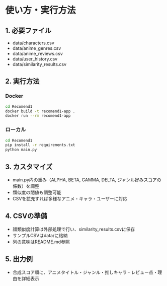 # 使い方・実行方法

## 1. 必要ファイル
- data/characters.csv
- data/anime_genres.csv
- data/anime_reviews.csv
- data/user_history.csv
- data/similarity_results.csv

## 2. 実行方法
### Docker
```sh
cd Recomend1
docker build -t recomend1-app .
docker run --rm recomend1-app
```
### ローカル
```sh
cd Recomend1
pip install -r requirements.txt
python main.py
```

## 3. カスタマイズ
- main.py内の重み（ALPHA, BETA, GAMMA, DELTA, ジャンル好みスコアの係数）を調整
- 類似度の閾値も調整可能
- CSVを拡充すれば多様なアニメ・キャラ・ユーザーに対応

## 4. CSVの準備
- 顔類似度計算は外部処理で行い、similarity_results.csvに保存
- サンプルCSVはdata/に格納
- 列の意味はREADME.md参照

## 5. 出力例
- 合成スコア順に、アニメタイトル・ジャンル・推しキャラ・レビュー点・理由を詳細表示 